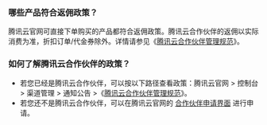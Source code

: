 ### 哪些产品符合返佣政策？
腾讯云官网可直接下单购买的产品都符合返佣政策。腾讯云合作伙伴的返佣以实际消费为准，折扣订单/代金券除外。详情请参见《[腾讯云合作伙伴管理规范](https://console.cloud.tencent.com/partners/announce)》。

### 如何了解腾讯云合作伙伴的政策？
- 若您已经是腾讯云合作伙伴，可以按以下路径查看政策：腾讯云官网 > 控制台 > 渠道管理 > 通知公告 >《[腾讯云合作伙伴管理规范](https://console.cloud.tencent.com/partners/announce)》。
- 若您还不是腾讯云合作伙伴，可以在腾讯云官网的 [合作伙伴申请界面](https://partner.cloud.tencent.com/) 进行申请。
